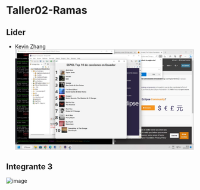 # Taller02-Ramas

## Lider
- Kevin Zhang ![imagen cambios](https://github.com/kazp058/Taller02-Ramas/blob/titulo/cambio_kevinzhang.jpg?raw=true)

## Integrante 3

![image](https://github.com/kazp058/Taller02-Ramas/assets/84451817/d2fa313e-5620-4235-9602-821f81194b6c)




